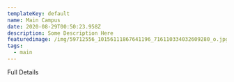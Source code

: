```yaml
---
templateKey: default
name: Main Campus
date: 2020-08-29T00:50:23.958Z
description: Some Description Here
featuredimage: /img/59712556_10156111867641196_716110334032609280_o.jpg
tags:
  - main
---
```

Full Details